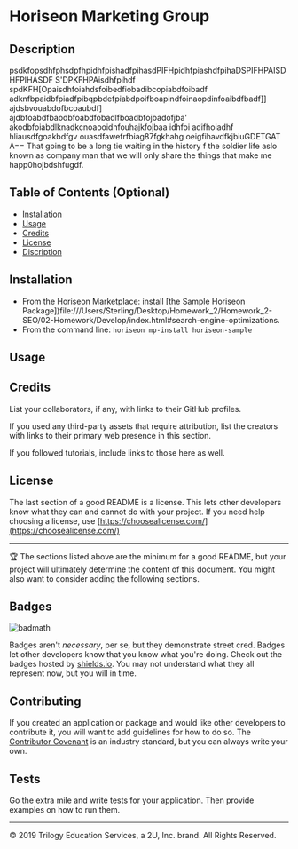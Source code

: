 # Horiseon Marketing Group 

## Description 
psdkfopsdhfphsdpfhpidhfpishadfpihasdPIFHpidhfpiashdfpihaDSPIFHPAISDHFPIHASDF
S'DPKFHPAisdhfpihdf
spdKFH[Opaisdhfoiahdsfoibedfiobadibcopiabdfoibadf
adknfbpaidbfpiadfpibqpbdefpiabdpoifboapindfoinaopdinfoaibdfbadf]] ajdsbvouabdofbcoaubdf]\
ajdbfoabdfbaodbfoabdfobadlfboadbfojbadofjba'
akodbfoiabdlknadkcnoaooidhfouhajkfojbaa idhfoi adifhoiadhf hliausdfgoakbdfgv ouasdfawefrfbiag87fgkhahg oeigfihavdfkjbiuGDETGAT A== That going to be a long tie waiting in the history f the soldier life aslo known as company man that we will only share the things that make me happ0hojbdshfugdf. 

## Table of Contents (Optional)

* [Installation](#installation)
* [Usage](#usage)
* [Credits](#credits)
* [License](#license)
* [Discription](#Discription)


## Installation

* From the Horiseon Marketplace: install [the Sample Horiseon Package])file:///Users/Sterling/Desktop/Homework_2/Homework_2-SEO/02-Homework/Develop/index.html#search-engine-optimizations.
* From the command line: `horiseon mp-install horiseon-sample`


## Usage 



## Credits

List your collaborators, if any, with links to their GitHub profiles.

If you used any third-party assets that require attribution, list the creators with links to their primary web presence in this section.

If you followed tutorials, include links to those here as well.



## License

The last section of a good README is a license. This lets other developers know what they can and cannot do with your project. If you need help choosing a license, use [https://choosealicense.com/](https://choosealicense.com/)


---

🏆 The sections listed above are the minimum for a good README, but your project will ultimately determine the content of this document. You might also want to consider adding the following sections.

## Badges

![badmath](https://img.shields.io/github/languages/top/nielsenjared/badmath)

Badges aren't _necessary_, per se, but they demonstrate street cred. Badges let other developers know that you know what you're doing. Check out the badges hosted by [shields.io](https://shields.io/). You may not understand what they all represent now, but you will in time.


## Contributing

If you created an application or package and would like other developers to contribute it, you will want to add guidelines for how to do so. The [Contributor Covenant](https://www.contributor-covenant.org/) is an industry standard, but you can always write your own.

## Tests

Go the extra mile and write tests for your application. Then provide examples on how to run them.


---
© 2019 Trilogy Education Services, a 2U, Inc. brand. All Rights Reserved.




